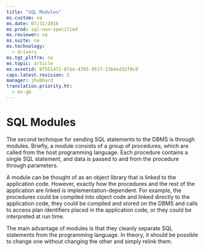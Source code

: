 ```yaml
---
title: "SQL Modules"
ms.custom: na
ms.date: 07/31/2016
ms.prod: sql-non-specified
ms.reviewer: na
ms.suite: na
ms.technology: 
  - drivers
ms.tgt_pltfrm: na
ms.topic: article
ms.assetid: 07551472-87ee-4765-951f-1364ed32f0c0
caps.latest.revision: 5
manager: jhubbard
translation.priority.ht: 
  - en-gb
---
```

# SQL Modules
The second technique for sending SQL statements to the DBMS is through modules. Briefly, a module consists of a group of procedures, which are called from the host programming language. Each procedure contains a single SQL statement, and data is passed to and from the procedure through parameters.  
  
 A module can be thought of as an object library that is linked to the application code. However, exactly how the procedures and the rest of the application are linked is implementation-dependent. For example, the procedures could be compiled into object code and linked directly to the application code, they could be compiled and stored on the DBMS and calls to access plan identifiers placed in the application code, or they could be interpreted at run time.  
  
 The main advantage of modules is that they cleanly separate SQL statements from the programming language. In theory, it should be possible to change one without changing the other and simply relink them.